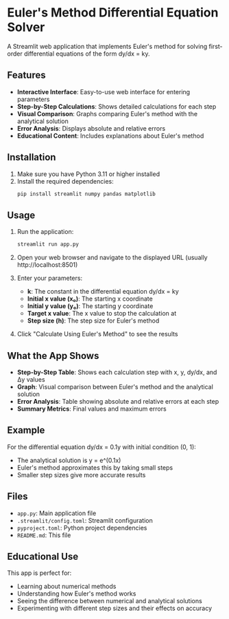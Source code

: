 # Euler's Method Differential Equation Solver

A Streamlit web application that implements Euler's method for solving first-order differential equations of the form dy/dx = ky.

## Features

- **Interactive Interface**: Easy-to-use web interface for entering parameters
- **Step-by-Step Calculations**: Shows detailed calculations for each step
- **Visual Comparison**: Graphs comparing Euler's method with the analytical solution
- **Error Analysis**: Displays absolute and relative errors
- **Educational Content**: Includes explanations about Euler's method

## Installation

1. Make sure you have Python 3.11 or higher installed
2. Install the required dependencies:
   ```bash
   pip install streamlit numpy pandas matplotlib
   ```

## Usage

1. Run the application:
   ```bash
   streamlit run app.py
   ```

2. Open your web browser and navigate to the displayed URL (usually http://localhost:8501)

3. Enter your parameters:
   - **k**: The constant in the differential equation dy/dx = ky
   - **Initial x value (x₀)**: The starting x coordinate
   - **Initial y value (y₀)**: The starting y coordinate
   - **Target x value**: The x value to stop the calculation at
   - **Step size (h)**: The step size for Euler's method

4. Click "Calculate Using Euler's Method" to see the results

## What the App Shows

- **Step-by-Step Table**: Shows each calculation step with x, y, dy/dx, and Δy values
- **Graph**: Visual comparison between Euler's method and the analytical solution
- **Error Analysis**: Table showing absolute and relative errors at each step
- **Summary Metrics**: Final values and maximum errors

## Example

For the differential equation dy/dx = 0.1y with initial condition (0, 1):
- The analytical solution is y = e^(0.1x)
- Euler's method approximates this by taking small steps
- Smaller step sizes give more accurate results

## Files

- `app.py`: Main application file
- `.streamlit/config.toml`: Streamlit configuration
- `pyproject.toml`: Python project dependencies
- `README.md`: This file

## Educational Use

This app is perfect for:
- Learning about numerical methods
- Understanding how Euler's method works
- Seeing the difference between numerical and analytical solutions
- Experimenting with different step sizes and their effects on accuracy